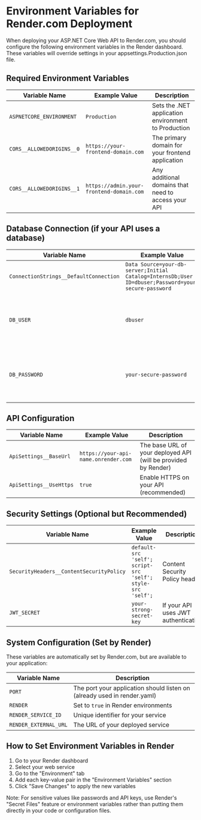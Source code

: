 # Environment Variables for Render.com Deployment

When deploying your ASP.NET Core Web API to Render.com, you should configure the following environment variables in the Render dashboard. These variables will override settings in your appsettings.Production.json file.

## Required Environment Variables

| Variable Name | Example Value | Description |
|---------------|--------------|-------------|
| `ASPNETCORE_ENVIRONMENT` | `Production` | Sets the .NET application environment to Production |
| `CORS__ALLOWEDORIGINS__0` | `https://your-frontend-domain.com` | The primary domain for your frontend application |
| `CORS__ALLOWEDORIGINS__1` | `https://admin.your-frontend-domain.com` | Any additional domains that need to access your API |

## Database Connection (if your API uses a database)

| Variable Name | Example Value | Description |
|---------------|--------------|-------------|
| `ConnectionStrings__DefaultConnection` | `Data Source=your-db-server;Initial Catalog=InternsDb;User ID=dbuser;Password=your-secure-password` | Database connection string |
| `DB_USER` | `dbuser` | Database username (alternative to including in connection string) |
| `DB_PASSWORD` | `your-secure-password` | Database password (alternative to including in connection string) |

## API Configuration

| Variable Name | Example Value | Description |
|---------------|--------------|-------------|
| `ApiSettings__BaseUrl` | `https://your-api-name.onrender.com` | The base URL of your deployed API (will be provided by Render) |
| `ApiSettings__UseHttps` | `true` | Enable HTTPS on your API (recommended) |

## Security Settings (Optional but Recommended)

| Variable Name | Example Value | Description |
|---------------|--------------|-------------|
| `SecurityHeaders__ContentSecurityPolicy` | `default-src 'self'; script-src 'self'; style-src 'self';` | Content Security Policy header |
| `JWT_SECRET` | `your-strong-secret-key` | If your API uses JWT authentication |

## System Configuration (Set by Render)

These variables are automatically set by Render.com, but are available to your application:

| Variable Name | Description |
|---------------|-------------|
| `PORT` | The port your application should listen on (already used in render.yaml) |
| `RENDER` | Set to `true` in Render environments |
| `RENDER_SERVICE_ID` | Unique identifier for your service |
| `RENDER_EXTERNAL_URL` | The URL of your deployed service |

## How to Set Environment Variables in Render

1. Go to your Render dashboard
2. Select your web service
3. Go to the "Environment" tab
4. Add each key-value pair in the "Environment Variables" section
5. Click "Save Changes" to apply the new variables

Note: For sensitive values like passwords and API keys, use Render's "Secret Files" feature or environment variables rather than putting them directly in your code or configuration files.

